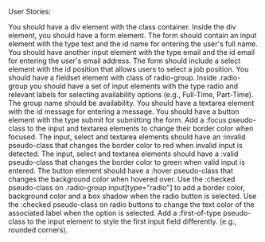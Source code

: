 User Stories:

You should have a div element with the class container.
Inside the div element, you should have a form element.
The form should contain an input element with the type text and the id name for entering the user's full name.
You should have another input element with the type email and the id email for entering the user's email address.
The form should include a select element with the id position that allows users to select a job position.
You should have a fieldset element with class of radio-group.
Inside .radio-group you should have a set of input elements with the type radio and relevant labels for selecting availability options (e.g., Full-Time, Part-Time). The group name should be availability.
You should have a textarea element with the id message for entering a message.
You should have a button element with the type submit for submitting the form.
Add a :focus pseudo-class to the input and textarea elements to change their border color when focused.
The input, select and textarea elements should have an :invalid pseudo-class that changes the border color to red when invalid input is detected.
The input, select and textarea elements should have a :valid pseudo-class that changes the border color to green when valid input is entered.
The button element should have a :hover pseudo-class that changes the background color when hovered over.
Use the :checked pseudo-class on .radio-group input[type="radio"] to add a border color, background color and a box shadow when the radio button is selected.
Use the :checked pseudo-class on radio buttons to change the text color of the associated label when the option is selected.
Add a :first-of-type pseudo-class to the input element to style the first input field differently. (e.g., rounded corners).